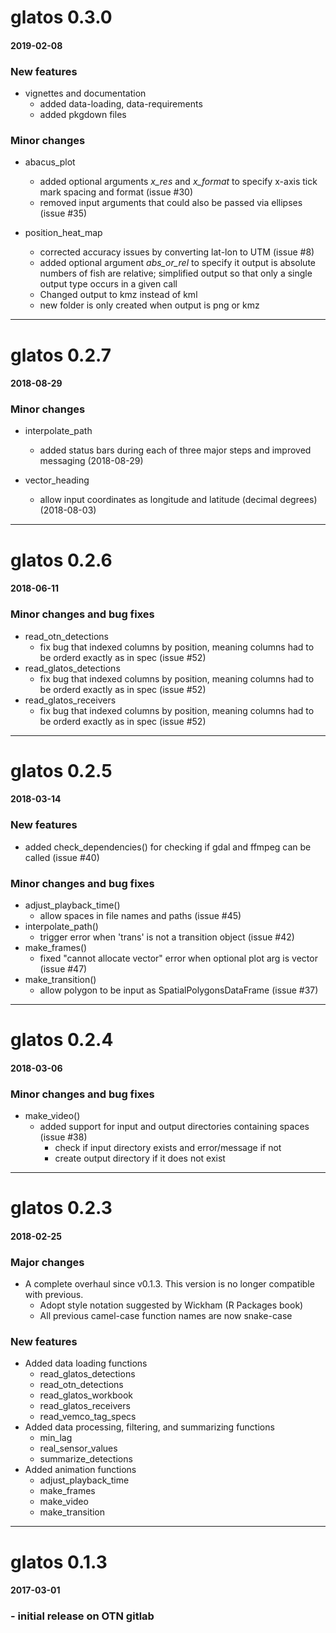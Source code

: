 # glatos 0.3.0

#### 2019-02-08
   
### New features
- vignettes and documentation
    - added data-loading, data-requirements
    - added pkgdown files

### Minor changes
- abacus_plot
    - added optional arguments *x_res* and *x_format* to specify x-axis 
      tick mark spacing and format (issue #30)
    - removed input arguments that could also be passed via ellipses (issue #35)

- position_heat_map
    - corrected accuracy issues by converting lat-lon to UTM (issue #8)
    - added optional argument *abs_or_rel* to specify it output is absolute 
      numbers of fish are relative; simplified output so that only a single 
      output type occurs in a given call
    - Changed output to kmz instead of kml
    - new folder is only created when output is png or kmz

----



# glatos 0.2.7

#### 2018-08-29
   
### Minor changes 
- interpolate_path
    - added status bars during each of three major steps and improved 
      messaging (2018-08-29)

- vector_heading
    - allow input coordinates as longitude and latitude (decimal degrees) 
      (2018-08-03)

----


# glatos 0.2.6

#### 2018-06-11
   
### Minor changes and bug fixes
- read_otn_detections
    - fix bug that indexed columns by position, meaning columns had to be 
      orderd exactly as in spec (issue #52)
- read_glatos_detections
    - fix bug that indexed columns by position, meaning columns had to be 
      orderd exactly as in spec (issue #52)
- read_glatos_receivers
    - fix bug that indexed columns by position, meaning columns had to be 
      orderd exactly as in spec (issue #52)

----

# glatos 0.2.5 

#### 2018-03-14

### New features
- added check_dependencies() for checking if gdal and ffmpeg can be called (issue #40)
    
### Minor changes and bug fixes
- adjust_playback_time()
    - allow spaces in file names and paths (issue #45)
- interpolate_path()
    - trigger error when 'trans' is not a transition object (issue #42)
- make_frames()
    - fixed "cannot allocate vector" error when optional plot arg is vector (issue #47)
- make_transition()
    - allow polygon to be input as SpatialPolygonsDataFrame (issue #37)

----------------------------------------------------  

# glatos 0.2.4 

#### 2018-03-06

    
### Minor changes and bug fixes

- make_video()
    - added support for input and output directories containing spaces (issue #38)
		- check if input directory exists and error/message if not
		- create output directory if it does not exist


----------------------------------------------------  

# glatos 0.2.3  

#### 2018-02-25

    
### Major changes

- A complete overhaul since v0.1.3. This version is no longer compatible
with previous.
    - Adopt style notation suggested by Wickham (R Packages book) 
    - All previous camel-case function names are now snake-case
    
### New features

- Added data loading functions
    - read_glatos_detections
    - read_otn_detections
    - read_glatos_workbook
    - read_glatos_receivers
    - read_vemco_tag_specs
- Added data processing, filtering, and summarizing functions
    - min_lag
    - real_sensor_values
    - summarize_detections
- Added animation functions
    - adjust_playback_time
    - make_frames
    - make_video
    - make_transition


----------------------------------------------------  

# glatos 0.1.3 

#### 2017-03-01

### - initial release on OTN gitlab

